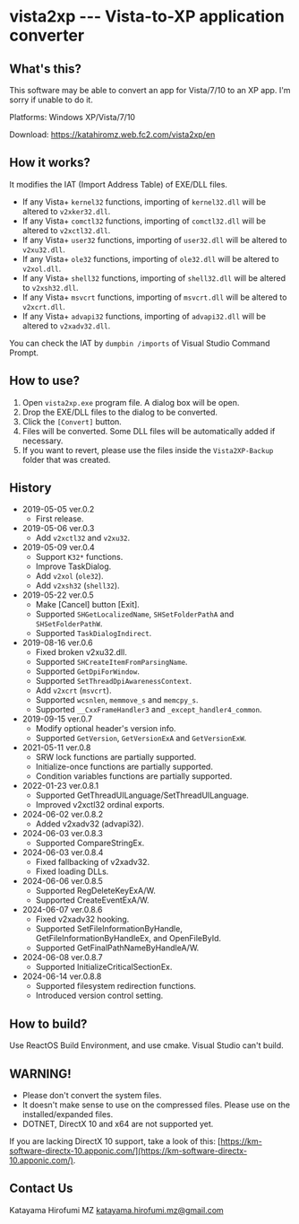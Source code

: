 # vista2xp --- Vista-to-XP application converter

## What's this?

This software may be able to convert an app for Vista/7/10 to an XP app.
I'm sorry if unable to do it.

Platforms: Windows XP/Vista/7/10

Download: https://katahiromz.web.fc2.com/vista2xp/en

## How it works?

It modifies the IAT (Import Address Table) of EXE/DLL files.

- If any Vista+ `kernel32` functions, importing of `kernel32.dll` will be altered to `v2xker32.dll`.
- If any Vista+ `comctl32` functions, importing of `comctl32.dll` will be altered to `v2xctl32.dll`.
- If any Vista+ `user32` functions, importing of `user32.dll` will be altered to `v2xu32.dll`.
- If any Vista+ `ole32` functions, importing of `ole32.dll` will be altered to `v2xol.dll`.
- If any Vista+ `shell32` functions, importing of `shell32.dll` will be altered to `v2xsh32.dll`.
- If any Vista+ `msvcrt` functions, importing of `msvcrt.dll` will be altered to `v2xcrt.dll`.
- If any Vista+ `advapi32` functions, importing of `advapi32.dll` will be altered to `v2xadv32.dll`.

You can check the IAT by `dumpbin /imports` of Visual Studio Command Prompt.

## How to use?

1. Open `vista2xp.exe` program file. A dialog box will be open.
2. Drop the EXE/DLL files to the dialog to be converted.
3. Click the `[Convert]` button.
4. Files will be converted. Some DLL files will be automatically added if necessary.
5. If you want to revert, please use the files inside the `Vista2XP-Backup` folder that was created.

## History

- 2019-05-05 ver.0.2
    - First release.
- 2019-05-06 ver.0.3
    - Add `v2xctl32` and `v2xu32`.
- 2019-05-09 ver.0.4
    - Support `K32*` functions.
    - Improve TaskDialog.
    - Add `v2xol` (`ole32`).
    - Add `v2xsh32` (`shell32`).
- 2019-05-22 ver.0.5
    - Make [Cancel] button [Exit].
    - Supported `SHGetLocalizedName`, `SHSetFolderPathA` and `SHSetFolderPathW`.
    - Supported `TaskDialogIndirect`.
- 2019-08-16 ver.0.6
    - Fixed broken v2xu32.dll.
    - Supported `SHCreateItemFromParsingName`.
    - Supported `GetDpiForWindow`.
    - Supported `SetThreadDpiAwarenessContext`.
    - Add `v2xcrt` (`msvcrt`).
    - Supported `wcsnlen`, `memmove_s` and `memcpy_s`.
    - Supported `__CxxFrameHandler3` and `_except_handler4_common`.
- 2019-09-15 ver.0.7
    - Modify optional header's version info.
    - Supported `GetVersion`, `GetVersionExA` and `GetVersionExW`.
- 2021-05-11 ver.0.8
    - SRW lock functions are partially supported.
    - Initialize-once functions are partially supported.
    - Condition variables functions are partially supported.
- 2022-01-23 ver.0.8.1
    - Supported GetThreadUILanguage/SetThreadUILanguage.
    - Improved v2xctl32 ordinal exports.
- 2024-06-02 ver.0.8.2
    - Added v2xadv32 (advapi32).
- 2024-06-03 ver.0.8.3
    - Supported CompareStringEx.
- 2024-06-03 ver.0.8.4
    - Fixed fallbacking of v2xadv32.
    - Fixed loading DLLs.
- 2024-06-06 ver.0.8.5
    - Supported RegDeleteKeyExA/W.
    - Supported CreateEventExA/W.
- 2024-06-07 ver.0.8.6
    - Fixed v2xadv32 hooking.
    - Supported SetFileInformationByHandle, GetFileInformationByHandleEx, and OpenFileById.
    - Supported GetFinalPathNameByHandleA/W.
- 2024-06-08 ver.0.8.7
    - Supported InitializeCriticalSectionEx.
- 2024-06-14 ver.0.8.8
    - Supported filesystem redirection functions.
    - Introduced version control setting.

## How to build?

Use ReactOS Build Environment, and use cmake. Visual Studio can't build.

## WARNING!

- Please don't convert the system files.
- It doesn't make sense to use on the compressed files. Please use on the installed/expanded files.
- DOTNET, DirectX 10 and x64 are not supported yet.

If you are lacking DirectX 10 support, take a look of this: [https://km-software-directx-10.apponic.com/](https://km-software-directx-10.apponic.com/).

## Contact Us

Katayama Hirofumi MZ
katayama.hirofumi.mz@gmail.com
